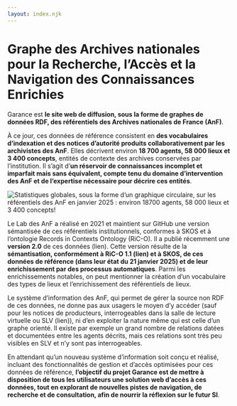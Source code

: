 ```yaml
---
layout: index.njk
---
```


# Graphe des Archives nationales pour la Recherche, l’Accès et la Navigation des Connaissances Enrichies

Garance est **le site web de diffusion, sous la forme de graphes de données RDF, des référentiels des Archives nationales de France (AnF)**.

À ce jour, ces données de référence consistent en **des vocabulaires d’indexation et des notices d’autorité produits collaborativement par les archivistes des AnF**. Elles décrivent environ **18 700 agents, 58 000 lieux et 3 400 concepts**, entités de contexte des archives conservées par l’institution. Il s’agit d’**un réservoir de connaissances incomplet et imparfait mais sans équivalent, compte tenu du domaine d’intervention des AnF et de l’expertise nécessaire pour décrire ces entités**.


![Statistiques globales, sous la forme d’un graphique circulaire, sur les référentiels des AnF en janvier 2025 : environ 18700 agents, 58 000 lieux et 3 400 concepts!](../../assets/images/stats_small.png "Statistiques sur les référentiels des AnF en janvier 2025")


Le Lab des AnF a réalisé en 2021 et maintient sur GitHub une version sémantisée de ces référentiels institutionnels, conformes à SKOS et à l’ontologie Records in Contexts Ontology (RiC-O). Il a publié récemment une **version 2.0** de ces données (lien). Cette version résulte de la **sémantisation, conformément à RiC-O 1.1 (lien) et à SKOS, de ces données de référence (dans leur état du 21 janvier 2025) et de leur enrichissement par des processus automatiques**. Parmi les enrichissements notables, on peut mentionner la création d’un vocabulaire des types de lieux et l’enrichissement des référentiels de lieux.

Le système d’information des AnF, qui permet de gérer la source non RDF de ces données, ne donne pas aux usagers le moyen d’y accéder (sauf pour les notices de producteurs, interrogeables dans la salle de lecture virtuelle ou SLV (lien)), ni d’en exploiter la nature même qui est celle d’un graphe orienté. Il existe par exemple un grand nombre de relations datées et documentées entre les agents décrits, mais ces relations sont très peu visibles en SLV et n’y sont pas interrogeables.

En attendant qu’un nouveau système d’information soit conçu et réalisé, incluant des fonctionnalités de gestion et d’accès optimisées pour ces données de référence, **l’objectif du projet Garance est de mettre à disposition de tous les utilisateurs une solution web d’accès à ces données, tout en explorant de nouvelles pistes de navigation, de recherche et de consultation, afin de nourrir la réflexion sur le futur SI**.
